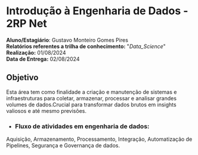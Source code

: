 # Introdução à Engenharia de Dados - 2RP Net

**Aluno/Estagiário**: Gustavo Monteiro Gomes Pires
<br>
**Relatórios referentes a trilha de conhecimento:** "*Data_Science*"
<br>
**Realização:** 01/08/2024
<br>
**Data de Entrega:** 02/08/2024

## Objetivo

Esta área tem como finalidade a criação e manutenção de sistemas e infraestruturas para coletar, armazenar, processar e analisar grandes volumes de dados.Crucial para transformar dados brutos em insights valiosos e até mesmo previsões.

- ### Fluxo de atividades em engenharia de dados:

Aquisição, Armazenamento, Processamento, Integração, Automatização de Pipelines, Segurança e Governança de dados. 

